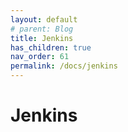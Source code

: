 ```yaml
---
layout: default
# parent: Blog
title: Jenkins
has_children: true
nav_order: 61
permalink: /docs/jenkins
---
```


# Jenkins
